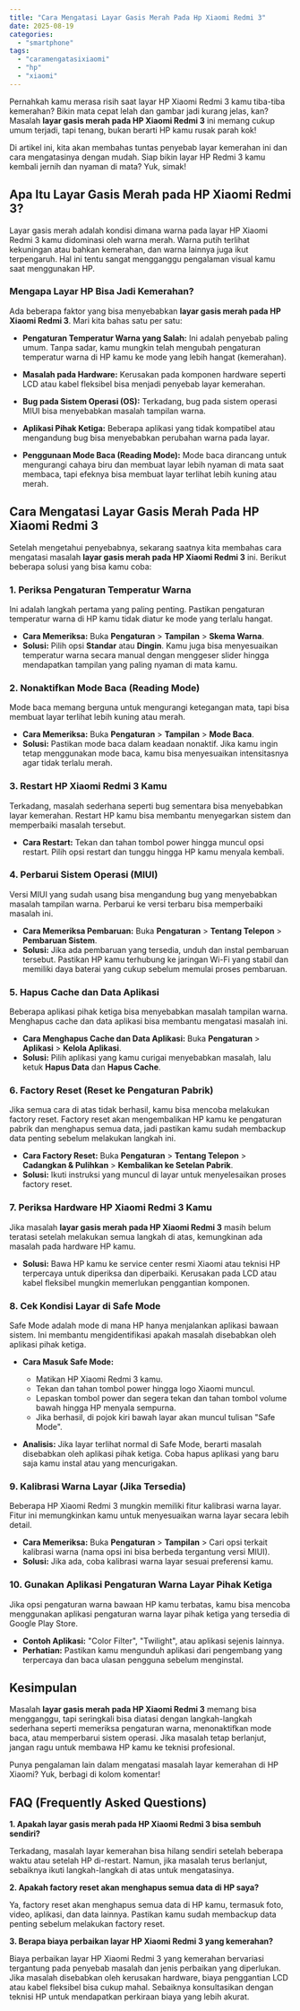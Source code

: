 ```yaml
---
title: "Cara Mengatasi Layar Gasis Merah Pada Hp Xiaomi Redmi 3"
date: 2025-08-19
categories: 
  - "smartphone"
tags: 
  - "caramengatasixiaomi"
  - "hp"
  - "xiaomi"
---
```


Pernahkah kamu merasa risih saat layar HP Xiaomi Redmi 3 kamu tiba-tiba kemerahan? Bikin mata cepat lelah dan gambar jadi kurang jelas, kan? Masalah **layar gasis merah pada HP Xiaomi Redmi 3** ini memang cukup umum terjadi, tapi tenang, bukan berarti HP kamu rusak parah kok!

Di artikel ini, kita akan membahas tuntas penyebab layar kemerahan ini dan cara mengatasinya dengan mudah. Siap bikin layar HP Redmi 3 kamu kembali jernih dan nyaman di mata? Yuk, simak!

## Apa Itu Layar Gasis Merah pada HP Xiaomi Redmi 3?

Layar gasis merah adalah kondisi dimana warna pada layar HP Xiaomi Redmi 3 kamu didominasi oleh warna merah. Warna putih terlihat kekuningan atau bahkan kemerahan, dan warna lainnya juga ikut terpengaruh. Hal ini tentu sangat mengganggu pengalaman visual kamu saat menggunakan HP.

### Mengapa Layar HP Bisa Jadi Kemerahan?

Ada beberapa faktor yang bisa menyebabkan **layar gasis merah pada HP Xiaomi Redmi 3**. Mari kita bahas satu per satu:

- **Pengaturan Temperatur Warna yang Salah:** Ini adalah penyebab paling umum. Tanpa sadar, kamu mungkin telah mengubah pengaturan temperatur warna di HP kamu ke mode yang lebih hangat (kemerahan).
    
- **Masalah pada Hardware:** Kerusakan pada komponen hardware seperti LCD atau kabel fleksibel bisa menjadi penyebab layar kemerahan.
    
- **Bug pada Sistem Operasi (OS):** Terkadang, bug pada sistem operasi MIUI bisa menyebabkan masalah tampilan warna.
    
- **Aplikasi Pihak Ketiga:** Beberapa aplikasi yang tidak kompatibel atau mengandung bug bisa menyebabkan perubahan warna pada layar.
    
- **Penggunaan Mode Baca (Reading Mode):** Mode baca dirancang untuk mengurangi cahaya biru dan membuat layar lebih nyaman di mata saat membaca, tapi efeknya bisa membuat layar terlihat lebih kuning atau merah.
    

## Cara Mengatasi Layar Gasis Merah Pada HP Xiaomi Redmi 3

Setelah mengetahui penyebabnya, sekarang saatnya kita membahas cara mengatasi masalah **layar gasis merah pada HP Xiaomi Redmi 3** ini. Berikut beberapa solusi yang bisa kamu coba:

### 1\. Periksa Pengaturan Temperatur Warna

Ini adalah langkah pertama yang paling penting. Pastikan pengaturan temperatur warna di HP kamu tidak diatur ke mode yang terlalu hangat.

- **Cara Memeriksa:** Buka **Pengaturan** > **Tampilan** > **Skema Warna**.
- **Solusi:** Pilih opsi **Standar** atau **Dingin**. Kamu juga bisa menyesuaikan temperatur warna secara manual dengan menggeser slider hingga mendapatkan tampilan yang paling nyaman di mata kamu.

### 2\. Nonaktifkan Mode Baca (Reading Mode)

Mode baca memang berguna untuk mengurangi ketegangan mata, tapi bisa membuat layar terlihat lebih kuning atau merah.

- **Cara Memeriksa:** Buka **Pengaturan** > **Tampilan** > **Mode Baca**.
- **Solusi:** Pastikan mode baca dalam keadaan nonaktif. Jika kamu ingin tetap menggunakan mode baca, kamu bisa menyesuaikan intensitasnya agar tidak terlalu merah.

### 3\. Restart HP Xiaomi Redmi 3 Kamu

Terkadang, masalah sederhana seperti bug sementara bisa menyebabkan layar kemerahan. Restart HP kamu bisa membantu menyegarkan sistem dan memperbaiki masalah tersebut.

- **Cara Restart:** Tekan dan tahan tombol power hingga muncul opsi restart. Pilih opsi restart dan tunggu hingga HP kamu menyala kembali.

### 4\. Perbarui Sistem Operasi (MIUI)

Versi MIUI yang sudah usang bisa mengandung bug yang menyebabkan masalah tampilan warna. Perbarui ke versi terbaru bisa memperbaiki masalah ini.

- **Cara Memeriksa Pembaruan:** Buka **Pengaturan** > **Tentang Telepon** > **Pembaruan Sistem**.
- **Solusi:** Jika ada pembaruan yang tersedia, unduh dan instal pembaruan tersebut. Pastikan HP kamu terhubung ke jaringan Wi-Fi yang stabil dan memiliki daya baterai yang cukup sebelum memulai proses pembaruan.

### 5\. Hapus Cache dan Data Aplikasi

Beberapa aplikasi pihak ketiga bisa menyebabkan masalah tampilan warna. Menghapus cache dan data aplikasi bisa membantu mengatasi masalah ini.

- **Cara Menghapus Cache dan Data Aplikasi:** Buka **Pengaturan** > **Aplikasi** > **Kelola Aplikasi**.
- **Solusi:** Pilih aplikasi yang kamu curigai menyebabkan masalah, lalu ketuk **Hapus Data** dan **Hapus Cache**.

### 6\. Factory Reset (Reset ke Pengaturan Pabrik)

Jika semua cara di atas tidak berhasil, kamu bisa mencoba melakukan factory reset. Factory reset akan mengembalikan HP kamu ke pengaturan pabrik dan menghapus semua data, jadi pastikan kamu sudah membackup data penting sebelum melakukan langkah ini.

- **Cara Factory Reset:** Buka **Pengaturan** > **Tentang Telepon** > **Cadangkan & Pulihkan** > **Kembalikan ke Setelan Pabrik**.
- **Solusi:** Ikuti instruksi yang muncul di layar untuk menyelesaikan proses factory reset.

### 7\. Periksa Hardware HP Xiaomi Redmi 3 Kamu

Jika masalah **layar gasis merah pada HP Xiaomi Redmi 3** masih belum teratasi setelah melakukan semua langkah di atas, kemungkinan ada masalah pada hardware HP kamu.

- **Solusi:** Bawa HP kamu ke service center resmi Xiaomi atau teknisi HP terpercaya untuk diperiksa dan diperbaiki. Kerusakan pada LCD atau kabel fleksibel mungkin memerlukan penggantian komponen.

### 8\. Cek Kondisi Layar di Safe Mode

Safe Mode adalah mode di mana HP hanya menjalankan aplikasi bawaan sistem. Ini membantu mengidentifikasi apakah masalah disebabkan oleh aplikasi pihak ketiga.

- **Cara Masuk Safe Mode:**
    
    - Matikan HP Xiaomi Redmi 3 kamu.
    - Tekan dan tahan tombol power hingga logo Xiaomi muncul.
    - Lepaskan tombol power dan segera tekan dan tahan tombol volume bawah hingga HP menyala sempurna.
    - Jika berhasil, di pojok kiri bawah layar akan muncul tulisan "Safe Mode".
- **Analisis:** Jika layar terlihat normal di Safe Mode, berarti masalah disebabkan oleh aplikasi pihak ketiga. Coba hapus aplikasi yang baru saja kamu instal atau yang mencurigakan.
    

### 9\. Kalibrasi Warna Layar (Jika Tersedia)

Beberapa HP Xiaomi Redmi 3 mungkin memiliki fitur kalibrasi warna layar. Fitur ini memungkinkan kamu untuk menyesuaikan warna layar secara lebih detail.

- **Cara Memeriksa:** Buka **Pengaturan** > **Tampilan** > Cari opsi terkait kalibrasi warna (nama opsi ini bisa berbeda tergantung versi MIUI).
- **Solusi:** Jika ada, coba kalibrasi warna layar sesuai preferensi kamu.

### 10\. Gunakan Aplikasi Pengaturan Warna Layar Pihak Ketiga

Jika opsi pengaturan warna bawaan HP kamu terbatas, kamu bisa mencoba menggunakan aplikasi pengaturan warna layar pihak ketiga yang tersedia di Google Play Store.

- **Contoh Aplikasi:** "Color Filter", "Twilight", atau aplikasi sejenis lainnya.
- **Perhatian:** Pastikan kamu mengunduh aplikasi dari pengembang yang terpercaya dan baca ulasan pengguna sebelum menginstal.

## Kesimpulan

Masalah **layar gasis merah pada HP Xiaomi Redmi 3** memang bisa mengganggu, tapi seringkali bisa diatasi dengan langkah-langkah sederhana seperti memeriksa pengaturan warna, menonaktifkan mode baca, atau memperbarui sistem operasi. Jika masalah tetap berlanjut, jangan ragu untuk membawa HP kamu ke teknisi profesional.

Punya pengalaman lain dalam mengatasi masalah layar kemerahan di HP Xiaomi? Yuk, berbagi di kolom komentar!

## FAQ (Frequently Asked Questions)

**1\. Apakah layar gasis merah pada HP Xiaomi Redmi 3 bisa sembuh sendiri?**

Terkadang, masalah layar kemerahan bisa hilang sendiri setelah beberapa waktu atau setelah HP di-restart. Namun, jika masalah terus berlanjut, sebaiknya ikuti langkah-langkah di atas untuk mengatasinya.

**2\. Apakah factory reset akan menghapus semua data di HP saya?**

Ya, factory reset akan menghapus semua data di HP kamu, termasuk foto, video, aplikasi, dan data lainnya. Pastikan kamu sudah membackup data penting sebelum melakukan factory reset.

**3\. Berapa biaya perbaikan layar HP Xiaomi Redmi 3 yang kemerahan?**

Biaya perbaikan layar HP Xiaomi Redmi 3 yang kemerahan bervariasi tergantung pada penyebab masalah dan jenis perbaikan yang diperlukan. Jika masalah disebabkan oleh kerusakan hardware, biaya penggantian LCD atau kabel fleksibel bisa cukup mahal. Sebaiknya konsultasikan dengan teknisi HP untuk mendapatkan perkiraan biaya yang lebih akurat.
